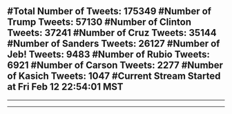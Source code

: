 #Total Number of Tweets: 175349 
#Number of Trump Tweets: 57130
#Number of Clinton Tweets: 37241
#Number of Cruz Tweets: 35144
#Number of Sanders Tweets: 26127
#Number of Jeb! Tweets: 9483
#Number of Rubio Tweets: 6921
#Number of Carson Tweets: 2277
#Number of Kasich Tweets: 1047
#Current Stream Started at Fri Feb 12 22:54:01 MST
---
---
---
